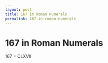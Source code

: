 ```yaml
---
layout: post
title: 167 in Roman Numerals
permalink: 167-in-roman-numerals
---
```


# 167 in Roman Numerals

167 = CLXVII
